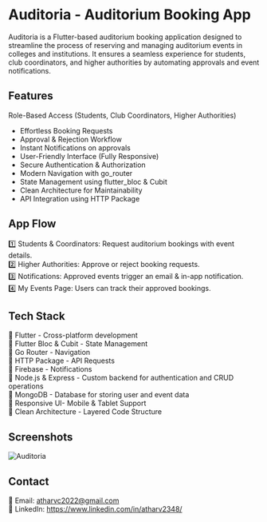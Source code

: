 # Auditoria - Auditorium Booking App

Auditoria is a Flutter-based auditorium booking application designed to streamline the process of reserving and managing auditorium events in colleges and institutions. It ensures a seamless experience for students, club coordinators, and higher authorities by automating approvals and event notifications.

## Features

Role-Based Access (Students, Club Coordinators, Higher Authorities)
  - Effortless Booking Requests
  - Approval & Rejection Workflow
  - Instant Notifications on approvals
  - User-Friendly Interface (Fully Responsive)
  - Secure Authentication & Authorization
  - Modern Navigation with go_router
  - State Management using flutter_bloc & Cubit
  - Clean Architecture for Maintainability
  - API Integration using HTTP Package
  
## App Flow

1️⃣ Students & Coordinators: Request auditorium bookings with event details.  
2️⃣ Higher Authorities: Approve or reject booking requests.  
3️⃣ Notifications: Approved events trigger an email & in-app notification.  
4️⃣ My Events Page: Users can track their approved bookings.  
  
## Tech Stack

🔹 Flutter - Cross-platform development  
🔹 Flutter Bloc & Cubit - State Management  
🔹 Go Router - Navigation  
🔹 HTTP Package - API Requests  
🔹 Firebase - Notifications  
🔹 Node.js & Express - Custom backend for authentication and CRUD operations  
🔹 MongoDB - Database for storing user and event data  
🔹 Responsive UI- Mobile & Tablet Support  
🔹 Clean Architecture - Layered Code Structure  
  
## Screenshots

![Auditoria](https://github.com/user-attachments/assets/fbc55836-8ebc-4e4d-91ad-ff643a18d5a1)


  
## Contact

📩 Email: atharvc2022@gmail.com  
🔗 LinkedIn: https://www.linkedin.com/in/atharv2348/
